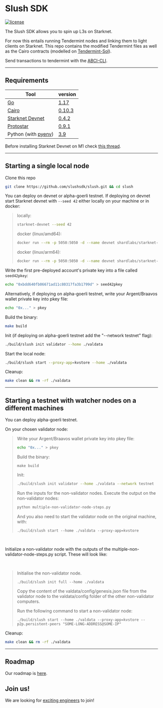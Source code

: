 # Slush SDK

[![license](https://img.shields.io/github/license/tendermint/tendermint.svg)](https://github.com/slushsdk/slush/blob/master/LICENSE)

The Slush SDK allows you to spin up L3s on Starknet.

For now this entails running Tendermint nodes and linking them to light clients on Starknet. This repo contains the modified Tendermint files as well as the Cairo contracts (modelled on [Tendermint-Sol](https://github.com/ChorusOne/tendermint-sol)).

Send transactions to tendermint with the [ABCI-CLI](https://docs.tendermint.com/v0.34/app-dev/abci-cli.html).

---

## Requirements

| Tool                                                                                 |  version                                                                       |
| -------------------------------------------------------------------------------------|--------------------------------------------------------------------------------|
| [Go](https://go.dev/doc/install)                                                     |  [1.17](https://go.dev/doc/go1.17)                                             |
| [Cairo](https://www.cairo-lang.org/docs/quickstart.html)                             |  [0.10.3](https://github.com/starkware-libs/cairo-lang/releases/tag/v0.10.3)   |
| [Starknet Devnet](https://shard-labs.github.io/starknet-devnet/docs/intro#install)   |  [0.4.2](https://github.com/Shard-Labs/starknet-devnet/releases/tag/v0.4.2)    |
| [Protostar](https://docs.swmansion.com/protostar/docs/tutorials/installation)        |  [0.9.1](https://github.com/software-mansion/protostar/releases/tag/v0.9.1)   |
| Python (with [pyenv](https://github.com/pyenv/pyenv))                                |  [3.9](https://www.python.org/downloads/release/python-390/)                   |

Before installing Starknet Devnet on M1 check [this thread](https://github.com/OpenZeppelin/nile/issues/22).

---

## Starting a single local node

Clone this repo
```sh
git clone https://github.com/slushsdk/slush.git && cd slush
```
You can deploy on devnet or alpha-goerli testnet. If deploying on devnet start Starknet devnet with `--seed 42` either locally on your machine or in docker:
>locally:
>```sh
>starknet-devnet --seed 42
>```
>docker (linux/amd64):
>```sh
>docker run --rm -p 5050:5050 -d --name devnet shardlabs/starknet-devnet --seed 42
>```
>docker (linux/arm64):
>```sh
>docker run --rm -p 5050:5050 -d --name devnet shardlabs/starknet-devnet:latest-arm --seed 42
>```

Write the first pre-deployed account's private key into a file called `seed42pkey`:
```sh
echo "0xbdd640fb06671ad11c80317fa3b1799d" > seed42pkey
```
Alternatively, if deploying on alpha-goerli testnet, write your Argent/Braavos wallet private key into pkey file: 
```sh
echo "0x..." > pkey
```

Build the binary:
```sh
make build
```

Init (if deploying on alpha-goerli testnet add the "--network testnet" flag):
```sh
./build/slush init validator --home ./valdata
```

Start the local node:
```sh
./build/slush start --proxy-app=kvstore --home ./valdata
```

Cleanup:
```sh
make clean && rm -rf ./valdata
```

---

## Starting a testnet with watcher nodes on a different machines

You can deploy alpha-goerli testnet. 

On your chosen validator node:

> Write your Argent/Braavos wallet private key into pkey file: 
>```sh
>echo "0x..." > pkey
>```
>Build the binary:
>```
>make build
>```
>Init:
>```sh
>./build/slush init validator --home ./valdata --network testnet
>```
>Run the inputs for the non-validator nodes. Execute the output on the non-validator nodes:
>```sh 
>python multiple-non-validator-node-steps.py
>```
>And you also need to start the validator node on the original machine, with:
>```
>./build/slush start --home ./valdata --proxy-app=kvstore 
>```


<br/>

Initialize a non-validator node with the outputs of the multiple-non-validator-node-steps.py script. These will look like:

<br/>

> Initialise the non-validator node. 
>```
> ./build/slush init full --home ./valdata
>```
>Copy the content of the valdata/config/genesis.json file from the validator node to the valdata/config folder of the other non-validator computers. 
>
>Run the following command to start a non-validator node:
>```
>./build/slush start --home ./valdata --proxy-app=kvstore --p2p.persistent-peers "SOME-LONG-ADDRESS@SOME-IP"
>```

Cleanup:
```sh
make clean && rm -rf ./valdata
```

---

## Roadmap

Our roadmap is [here](https://geometry.xyz/notebook/the-road-to-slush).

## Join us!
We are looking for [exciting engineers](https://slush.dev/careers) to join!
